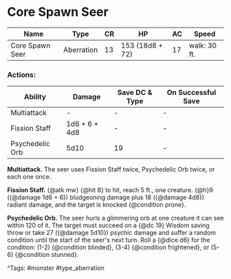# Core Spawn Seer

| Name | Type | CR | HP | AC | Speed |
|------|------|----|----|----|-------|
| Core Spawn Seer | Aberration | 13 | 153 (18d8 + 72) | 17 | walk: 30 ft. |

### Actions:

| Ability | Damage | Save DC & Type | On Successful Save |
|---------|--------|----------------|--------------------|
| Multiattack | - | - | - |
| Fission Staff | 1d6 + 6 + 4d8 | - | - |
| Psychedelic Orb | 5d10 | 19 | - |


**Multiattack.** The seer uses Fission Staff twice, Psychedelic Orb twice, or each one once.

**Fission Staff.** {@atk mw} {@hit 8} to hit, reach 5 ft., one creature. {@h}9 ({@damage 1d6 + 6}) bludgeoning damage plus 18 ({@damage 4d8}) radiant damage, and the target is knocked {@condition prone}.

**Psychedelic Orb.** The seer hurls a glimmering orb at one creature it can see within 120 of it. The target must succeed on a {@dc 19} Wisdom saving throw or take 27 ({@damage 5d10}) psychic damage and suffer a random condition until the start of the seer's next turn. Roll a {@dice d6} for the condition: (1-2) {@condition blinded}, (3-4) {@condition frightened}, or (5-6) {@condition stunned}.

^Tags: #monster #type_aberration